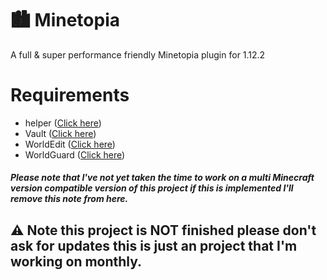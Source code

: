 # 🏙️ Minetopia
A full &amp; super performance friendly Minetopia plugin for 1.12.2

# Requirements
- helper ([Click here](https://github.com/lucko/helper))
- Vault ([Click here](https://dev.bukkit.org/projects/vault))
- WorldEdit ([Click here](https://dev.bukkit.org/projects/worldedit))
- WorldGuard ([Click here](https://dev.bukkit.org/projects/worldguard))

#### *Please note that I've not yet taken the time to work on a multi Minecraft version compatible version of this project if this is implemented I'll remove this note from here.*

## ⚠️ Note this project is NOT finished please don't ask for updates this is just an project that I'm working on monthly.
